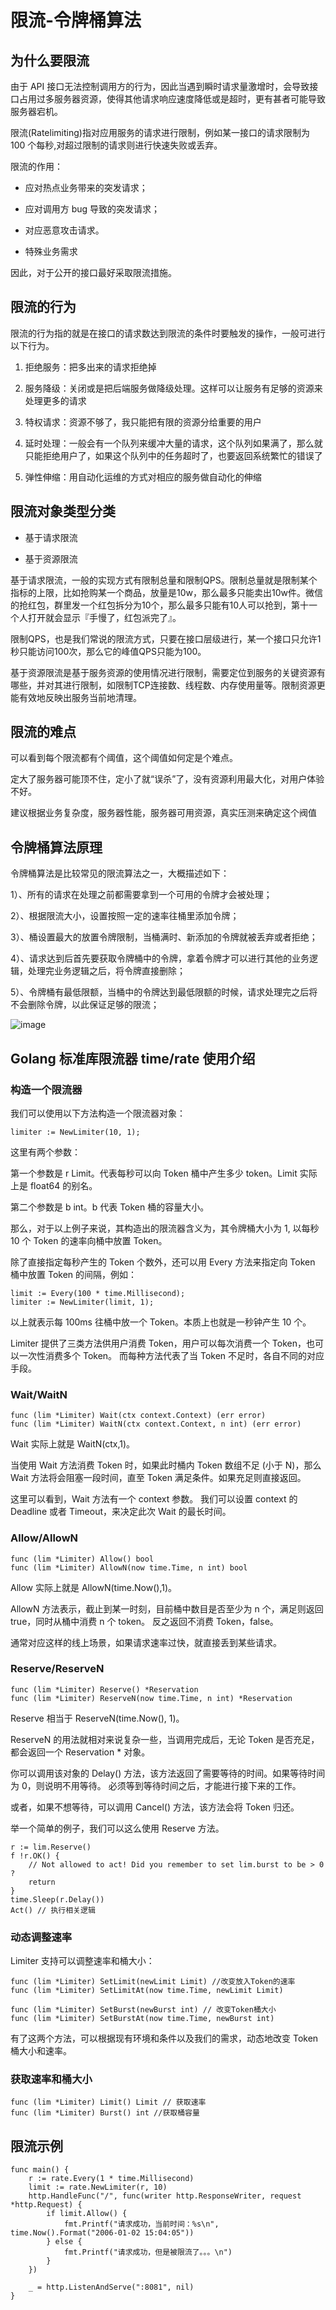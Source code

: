 # 限流-令牌桶算法

## 为什么要限流

由于 API 接口无法控制调用方的行为，因此当遇到瞬时请求量激增时，会导致接口占用过多服务器资源，使得其他请求响应速度降低或是超时，更有甚者可能导致服务器宕机。

限流(Ratelimiting)指对应用服务的请求进行限制，例如某一接口的请求限制为 100 个每秒,对超过限制的请求则进行快速失败或丢弃。


限流的作用：

-  应对热点业务带来的突发请求；

-  应对调用方 bug 导致的突发请求；

-  对应恶意攻击请求。

-  特殊业务需求


因此，对于公开的接口最好采取限流措施。

## 限流的行为

限流的行为指的就是在接口的请求数达到限流的条件时要触发的操作，一般可进行以下行为。

1. 拒绝服务：把多出来的请求拒绝掉

2. 服务降级：关闭或是把后端服务做降级处理。这样可以让服务有足够的资源来处理更多的请求

3. 特权请求：资源不够了，我只能把有限的资源分给重要的用户

4. 延时处理：一般会有一个队列来缓冲大量的请求，这个队列如果满了，那么就只能拒绝用户了，如果这个队列中的任务超时了，也要返回系统繁忙的错误了

5. 弹性伸缩：用自动化运维的方式对相应的服务做自动化的伸缩


## 限流对象类型分类

-  基于请求限流

- 基于资源限流

基于请求限流，一般的实现方式有限制总量和限制QPS。限制总量就是限制某个指标的上限，比如抢购某一个商品，放量是10w，那么最多只能卖出10w件。微信的抢红包，群里发一个红包拆分为10个，那么最多只能有10人可以抢到，第十一个人打开就会显示『手慢了，红包派完了』。

限制QPS，也是我们常说的限流方式，只要在接口层级进行，某一个接口只允许1秒只能访问100次，那么它的峰值QPS只能为100。

基于资源限流是基于服务资源的使用情况进行限制，需要定位到服务的关键资源有哪些，并对其进行限制，如限制TCP连接数、线程数、内存使用量等。限制资源更能有效地反映出服务当前地清理。

## 限流的难点

可以看到每个限流都有个阈值，这个阈值如何定是个难点。

定大了服务器可能顶不住，定小了就“误杀”了，没有资源利用最大化，对用户体验不好。

建议根据业务复杂度，服务器性能，服务器可用资源，真实压测来确定这个阀值


## 令牌桶算法原理


令牌桶算法是比较常见的限流算法之一，大概描述如下：

1）、所有的请求在处理之前都需要拿到一个可用的令牌才会被处理；

2）、根据限流大小，设置按照一定的速率往桶里添加令牌；

3）、桶设置最大的放置令牌限制，当桶满时、新添加的令牌就被丢弃或者拒绝；

4）、请求达到后首先要获取令牌桶中的令牌，拿着令牌才可以进行其他的业务逻辑，处理完业务逻辑之后，将令牌直接删除；

5）、令牌桶有最低限额，当桶中的令牌达到最低限额的时候，请求处理完之后将不会删除令牌，以此保证足够的限流；



![image](https://csdn.52wike.com/wike_blog/2022-01-04/bcfc6a8c-8350-4178-98ab-6982b64b37ad.png)


## Golang 标准库限流器 time/rate 使用介绍

### 构造一个限流器

我们可以使用以下方法构造一个限流器对象：

```
limiter := NewLimiter(10, 1);
```
这里有两个参数：

第一个参数是 r Limit。代表每秒可以向 Token 桶中产生多少 token。Limit 实际上是 float64 的别名。

第二个参数是 b int。b 代表 Token 桶的容量大小。

那么，对于以上例子来说，其构造出的限流器含义为，其令牌桶大小为 1, 以每秒 10 个 Token 的速率向桶中放置 Token。

除了直接指定每秒产生的 Token 个数外，还可以用 Every 方法来指定向 Token 桶中放置 Token 的间隔，例如：

```
limit := Every(100 * time.Millisecond);
limiter := NewLimiter(limit, 1);
```
以上就表示每 100ms 往桶中放一个 Token。本质上也就是一秒钟产生 10 个。

Limiter 提供了三类方法供用户消费 Token，用户可以每次消费一个 Token，也可以一次性消费多个 Token。
而每种方法代表了当 Token 不足时，各自不同的对应手段。

### Wait/WaitN
```
func (lim *Limiter) Wait(ctx context.Context) (err error)
func (lim *Limiter) WaitN(ctx context.Context, n int) (err error)
```
Wait 实际上就是 WaitN(ctx,1)。

当使用 Wait 方法消费 Token 时，如果此时桶内 Token 数组不足 (小于 N)，那么 Wait 方法将会阻塞一段时间，直至 Token 满足条件。如果充足则直接返回。

这里可以看到，Wait 方法有一个 context 参数。
我们可以设置 context 的 Deadline 或者 Timeout，来决定此次 Wait 的最长时间。

### Allow/AllowN

```
func (lim *Limiter) Allow() bool
func (lim *Limiter) AllowN(now time.Time, n int) bool
```

Allow 实际上就是 AllowN(time.Now(),1)。

AllowN 方法表示，截止到某一时刻，目前桶中数目是否至少为 n 个，满足则返回 true，同时从桶中消费 n 个 token。
反之返回不消费 Token，false。

通常对应这样的线上场景，如果请求速率过快，就直接丢到某些请求。

### Reserve/ReserveN

```
func (lim *Limiter) Reserve() *Reservation
func (lim *Limiter) ReserveN(now time.Time, n int) *Reservation
```

Reserve 相当于 ReserveN(time.Now(), 1)。

ReserveN 的用法就相对来说复杂一些，当调用完成后，无论 Token 是否充足，都会返回一个 Reservation * 对象。

你可以调用该对象的 Delay() 方法，该方法返回了需要等待的时间。如果等待时间为 0，则说明不用等待。
必须等到等待时间之后，才能进行接下来的工作。

或者，如果不想等待，可以调用 Cancel() 方法，该方法会将 Token 归还。

举一个简单的例子，我们可以这么使用 Reserve 方法。

```
r := lim.Reserve()
f !r.OK() {
    // Not allowed to act! Did you remember to set lim.burst to be > 0 ?
    return
}
time.Sleep(r.Delay())
Act() // 执行相关逻辑
```
### 动态调整速率
Limiter 支持可以调整速率和桶大小：
```
func (lim *Limiter) SetLimit(newLimit Limit) //改变放入Token的速率
func (lim *Limiter) SetLimitAt(now time.Time, newLimit Limit)

func (lim *Limiter) SetBurst(newBurst int) // 改变Token桶大小
func (lim *Limiter) SetBurstAt(now time.Time, newBurst int)
```
有了这两个方法，可以根据现有环境和条件以及我们的需求，动态地改变 Token 桶大小和速率。

### 获取速率和桶大小
```
func (lim *Limiter) Limit() Limit // 获取速率
func (lim *Limiter) Burst() int //获取桶容量
````

##  限流示例

```
func main() {
    r := rate.Every(1 * time.Millisecond)
    limit := rate.NewLimiter(r, 10)
    http.HandleFunc("/", func(writer http.ResponseWriter, request *http.Request) {
        if limit.Allow() {
            fmt.Printf("请求成功，当前时间：%s\n", time.Now().Format("2006-01-02 15:04:05"))
        } else {
            fmt.Printf("请求成功，但是被限流了。。。\n")
        }
    })

    _ = http.ListenAndServe(":8081", nil)
}

```